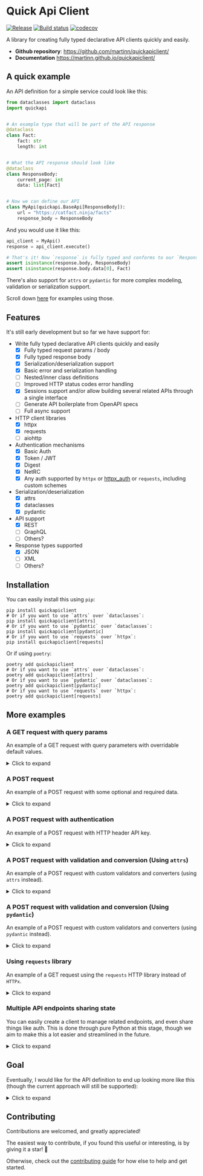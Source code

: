 # Quick Api Client

[![Release](https://img.shields.io/github/v/release/martinn/quickapiclient)](https://img.shields.io/github/v/release/martinn/quickapiclient)
[![Build status](https://img.shields.io/github/actions/workflow/status/martinn/quickapiclient/main.yml?branch=main)](https://github.com/martinn/quickapiclient/actions/workflows/main.yml?query=branch%3Amain)
[![codecov](https://codecov.io/gh/martinn/quickapiclient/branch/main/graph/badge.svg)](https://codecov.io/gh/martinn/quickapiclient)

A library for creating fully typed declarative API clients quickly and easily.

- **Github repository**: <https://github.com/martinn/quickapiclient/>
- **Documentation** <https://martinn.github.io/quickapiclient/>

## A quick example

An API definition for a simple service could look like this:

```python
from dataclasses import dataclass
import quickapi


# An example type that will be part of the API response
@dataclass
class Fact:
    fact: str
    length: int


# What the API response should look like
@dataclass
class ResponseBody:
    current_page: int
    data: list[Fact]


# Now we can define our API
class MyApi(quickapi.BaseApi[ResponseBody]):
    url = "https://catfact.ninja/facts"
    response_body = ResponseBody
```

And you would use it like this:

```python
api_client = MyApi()
response = api_client.execute()

# That's it! Now `response` is fully typed and conforms to our `ResponseBody` definition
assert isinstance(response.body, ResponseBody)
assert isinstance(response.body.data[0], Fact)
```

There's also support for `attrs` or `pydantic` for more complex modeling, validation or serialization support.

Scroll down [here](#a-post-request-with-validation-and-conversion-using-attrs) for examples using those.

## Features

It's still early development but so far we have support for:

- Write fully typed declarative API clients quickly and easily
  - [x] Fully typed request params / body
  - [x] Fully typed response body
  - [x] Serialization/deserialization support
  - [x] Basic error and serialization handling
  - [ ] Nested/inner class definitions
  - [ ] Improved HTTP status codes error handling
  - [x] Sessions support and/or allow building several related APIs through a single interface
  - [ ] Generate API boilerplate from OpenAPI specs
  - [ ] Full async support
- HTTP client libraries
  - [x] httpx
  - [x] requests
  - [ ] aiohttp
- Authentication mechanisms
  - [x] Basic Auth
  - [x] Token / JWT
  - [x] Digest
  - [x] NetRC
  - [x] Any auth supported by `httpx` or [httpx_auth](https://github.com/Colin-b/httpx_auth) or `requests`, including custom schemes
- Serialization/deserialization
  - [x] attrs
  - [x] dataclasses
  - [x] pydantic
- API support
  - [x] REST
  - [ ] GraphQL
  - [ ] Others?
- Response types supported
  - [x] JSON
  - [ ] XML
  - [ ] Others?

## Installation

You can easily install this using `pip`:

```console
pip install quickapiclient
# Or if you want to use `attrs` over `dataclasses`:
pip install quickapiclient[attrs]
# Or if you want to use `pydantic` over `dataclasses`:
pip install quickapiclient[pydantic]
# Or if you want to use `requests` over `httpx`:
pip install quickapiclient[requests]
```

Or if using `poetry`:

```console
poetry add quickapiclient
# Or if you want to use `attrs` over `dataclasses`:
poetry add quickapiclient[attrs]
# Or if you want to use `pydantic` over `dataclasses`:
poetry add quickapiclient[pydantic]
# Or if you want to use `requests` over `httpx`:
poetry add quickapiclient[requests]
```

## More examples

### A GET request with query params

An example of a GET request with query parameters with overridable default values.

<details>
<summary>Click to expand</summary>

```python
from dataclasses import dataclass
import quickapi


@dataclass
class RequestParams:
    max_length: int = 100
    limit: int = 10


@dataclass
class Fact:
    fact: str
    length: int


@dataclass
class ResponseBody:
    current_page: int
    data: list[Fact]


class MyApi(quickapi.BaseApi[ResponseBody]):
    url = "https://catfact.ninja/facts"
    request_params = RequestParams
    response_body = ResponseBody
```

And to use it:

```python
client = MyApi()
# Using default request param values
response = client.execute()

# Using custom request param values
request_params = RequestParams(max_length=5, limit=10)
response = client.execute(request_params=request_params)
```

</details>

### A POST request

An example of a POST request with some optional and required data.

<details>
<summary>Click to expand</summary>

```python
from dataclasses import dataclass
import quickapi


@dataclass
class RequestBody:
    required_input: str
    optional_input: str | None = None


@dataclass
class Fact:
    fact: str
    length: int


@dataclass
class ResponseBody:
    current_page: int
    data: list[Fact]


class MyApi(quickapi.BaseApi[ResponseBody]):
    url = "https://catfact.ninja/facts"
    method = quickapi.BaseHttpMethod.POST
    request_body = RequestBody
    response_body = ResponseBody
```

And to use it:

```python
client = MyApi()
request_body = RequestBody(required_input="dummy")
response = client.execute(request_body=request_body)
```

</details>

### A POST request with authentication

An example of a POST request with HTTP header API key.

<details>
<summary>Click to expand</summary>

```python
from dataclasses import dataclass
import httpx_auth
import quickapi


@dataclass
class RequestBody:
    required_input: str
    optional_input: str | None = None


@dataclass
class Fact:
    fact: str
    length: int


@dataclass
class AuthResponseBody:
    authenticated: bool
    user: str


class MyApi(quickapi.BaseApi[AuthResponseBody]):
    url = "https://httpbin.org/bearer"
    method = quickapi.BaseHttpMethod.POST
    # You could specify it here if you wanted
    # auth = httpx_auth.HeaderApiKey(header_name="X-Api-Key", api_key="secret_api_key")
    response_body = AuthResponseBody
```

And to use it:

```python
client = MyApi()
request_body = RequestBody(required_input="dummy")
auth = httpx_auth.HeaderApiKey(header_name="X-Api-Key", api_key="secret_api_key")
response = client.execute(request_body=request_body, auth=auth)
```

</details>

### A POST request with validation and conversion (Using `attrs`)

An example of a POST request with custom validators and converters (using `attrs` instead).

<details>
<summary>Click to expand</summary>

```python
import attrs
import quickapi
import enum


class State(enum.Enum):
    ON = "on"
    OFF = "off"


@attrs.define
class RequestBody:
    state: State = attrs.field(validator=attrs.validators.in_(State))
    email: str = attrs.field(
        validator=attrs.validators.matches_re(
            r"(^[a-zA-Z0-9_.+-]+@[a-zA-Z0-9-]+\.[a-zA-Z0-9-.]+$)"
        )
    )


@attrs.define
class ResponseBody:
    success: bool = attrs.field(converter=attrs.converters.to_bool)


class MyApi(quickapi.BaseApi[ResponseBody]):
    url = "https://example.com/"
    method = quickapi.BaseHttpMethod.POST
    request_body = RequestBody
    response_body = ResponseBody
```

And to use it:

```python
client = MyApi()
request_body = RequestBody(email="invalid_email", state="on") # Will raise an error
response = client.execute(request_body=request_body)
```

Check out [attrs](https://github.com/python-attrs/attrs) for full configuration.

</details>

### A POST request with validation and conversion (Using `pydantic`)

An example of a POST request with custom validators and converters (using `pydantic` instead).

<details>
<summary>Click to expand</summary>

```python
import enum
import pydantic
import quickapi


class State(enum.Enum):
    ON = "on"
    OFF = "off"


class RequestBody(pydantic.BaseModel):
    state: State
    email: pydantic.EmailStr


class ResponseBody(pydantic.BaseModel):
    success: bool


class MyApi(quickapi.BaseApi[ResponseBody]):
    url = "https://example.com/"
    method = quickapi.BaseHttpMethod.POST
    request_body = RequestBody
    response_body = ResponseBody
```

And to use it:

```python
client = MyApi()
request_body = RequestBody(email="invalid_email", state="on") # Will raise an error
response = client.execute(request_body=request_body)
```

Check out [pydantic](https://github.com/pydantic/pydantic) for full configuration.

</details>

### Using `requests` library

An example of a GET request using the `requests` HTTP library instead of `HTTPx`.

<details>
<summary>Click to expand</summary>

```python
from dataclasses import dataclass
import quickapi


@dataclass
class ResponseBody:
    current_page: int
    data: list[Fact]


class MyApi(quickapi.BaseApi[ResponseBody]):
    url = "https://catfact.ninja/facts"
    response_body = ResponseBody
    http_client = quickapi.RequestsClient()
```

And to use it:

```python
client = MyApi()
response = client.execute()
```

</details>

### Multiple API endpoints sharing state

You can easily create a client to manage related endpoints, and even share things like
auth. This is done through pure Python at this stage, though we aim to make this a lot
easier and streamlined in the future.

<details>
<summary>Click to expand</summary>

```python
... [Assuming GetApi and SubmitApi have been already defined]

class ExampleClient:
    fetch = GetApi
    submit = SubmitApi
```

And to use it:

```python
client = ExampleClient()
auth = httpx_auth.HeaderApiKey(header_name="X-Api-Key", api_key="secret_api_key")
http_client = httpx.Client()
# Calling the GetApi endpoint
response = client.fetch(auth=auth, http_client=http_client).execute()
# Calling the SubmitApi endpoint
response = client.submit(auth=auth, http_client=http_client).execute()
```

</details>

## Goal

Eventually, I would like for the API definition to end up looking more like this (though the current approach will still be supported):

<details>
<summary>Click to expand</summary>

```python
import quickapi


@quickapi.define
class SubmitApi:
    url = "/submit"
    method = quickapi.BaseHttpMethod.POST

    class RequestBody:
        required_input: str
        optional_input: str | None = None

    class ResponseBody:
        current_page: int
        data: list[Fact]
```

And if you had multiple related endpoints that could share HTTP session or auth:

```python
@quickapi.define
class FetchApi:
    url = "/fetch"
    method = quickapi.BaseHttpMethod.GET

    class ResponseBody:
        current_page: int
        data: list[Fact]

@quickapi.define_client
class MyClient:
    base_url = "https://catfact.ninja"
    fetch = FetchApi
    submit = SubmitApi

client = MyClient(auth=...)
response = client.fetch()
response = client.submit(RequestBody(...))
```

</details>

## Contributing

Contributions are welcomed, and greatly appreciated!

The easiest way to contribute, if you found this useful or interesting,
is by giving it a star! 🌟

Otherwise, check out the
[contributing guide](./CONTRIBUTING.md) for how else to help and get started.
